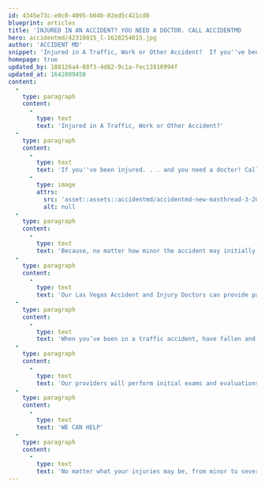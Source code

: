 ```yaml
---
id: 4345e73c-e0c0-4095-b04b-02ed5c421cd8
blueprint: articles
title: 'INJURED IN AN ACCIDENT? YOU NEED A DOCTOR. CALL ACCIDENTMD             702-664-1225'
hero: accidentmd/42310015_l-1628254015.jpg
author: 'ACCIDENT MD'
snippet: 'Injured in A Traffic, Work or Other Accident?  If you''ve been injured. . . and you need a doctor! Call AccidentMD 702-664-1225 or log onto AccidentMD.com'
homepage: true
updated_by: 188126a4-88f3-4d82-9c1a-fec13910994f
updated_at: 1642809458
content:
  -
    type: paragraph
    content:
      -
        type: text
        text: 'Injured in A Traffic, Work or Other Accident?'
  -
    type: paragraph
    content:
      -
        type: text
        text: 'If you''ve been injured. . . and you need a doctor! Call AccidentMD 702-664-1225 or log onto AccidentMD.com'
      -
        type: image
        attrs:
          src: 'asset::assets::accidentmd/accidentmd-new-masthread-3-2012-1628254196.jpg'
          alt: null
  -
    type: paragraph
    content:
      -
        type: text
        text: 'Because, no matter how minor the accident may initially seem, injuries can sometimes take days or even weeks to show up. it''s best to be examined and evaluated by a doctor.'
  -
    type: paragraph
    content:
      -
        type: text
        text: 'Our Las Vegas Accident and Injury Doctors can provide patients with expert care when you’ve been injured. Though many Las Vegas doctors prefer not to treat accidents and injuries, our Las Vegas Accident-Injury Doctors are happy to accept Personal Injury patients. '
  -
    type: paragraph
    content:
      -
        type: text
        text: 'When you’ve been in a traffic accident, have fallen and hurt yourself, been bitten by a neighbor’s dog or been injured at work, our Las Vegas Accident Injury Doctors can help. '
  -
    type: paragraph
    content:
      -
        type: text
        text: 'Our providers will perform initial exams and evaluations; prescribe treatments, prescriptions, diagnostic exams. Depending on your injuries and your needs, our Las Vegas Accident Injury Doctors can also provide referrals to pain management doctors, specialists and physical therapists.'
  -
    type: paragraph
    content:
      -
        type: text
        text: 'WE CAN HELP'
  -
    type: paragraph
    content:
      -
        type: text
        text: 'No matter what your injuries may be, from minor to severe, our Las Vegas Accident Injury Doctors can help treat your injuries and help you recover. Locations throughout the Las Vega area.'
---
```


